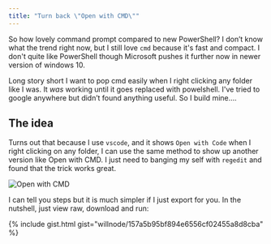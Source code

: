 ```yaml
---
title: "Turn back \"Open with CMD\""
---
```


So how lovely command prompt compared to new PowerShell? I don’t know what the trend right now, but I still love `cmd` because it's fast and compact. I don't quite like PowerShell though Microsoft pushes it further now in newer version of windows 10.

Long story short I want to pop cmd easily when I right clicking any folder like I was. It *was* working until it goes replaced with powelshell. I've tried to google anywhere but didn’t found anything useful. So I build mine….

## The idea

Turns out that because I use `vscode`, and it shows `Open with Code` when I right clicking on any folder, I can use the same method to show up another version like  Open with CMD. I just need to banging my self with `regedit` and found that the trick works great.

![Open with CMD]({{site.img}}openwithcmd.jpg)

I can tell you steps but it is much simpler if I just export for you. In the nutshell, just view raw, download and run:

{% include gist.html gist="willnode/157a5b95bf894e6556cf02455a8d8cba" %}